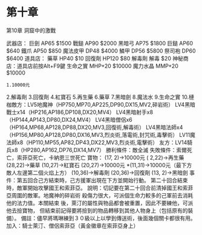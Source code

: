 # 第十章

第10章  洞窟中的激戰

武器店：
  巨劍      AP65   $1500
  戰鎚      AP90   $2000
  黑暗弓    AP75   $1800
  巨鎚      AP60   $640
  鐵爪      AP50   $850
  魔法皮甲  DP48   $4000
  鱗甲      DP56   $5800
  祭司袍    DP60   $6400
道具店：
  藥草      HP40   $10
  回復劑    HP120  $80
  解毒劑    解毒   $20
神秘商店：道具店前按Alt+F9鍵
  生命之實  MHP+20 $10000
  魔力水晶  MMP+20 $10000

    1.10000元
2.解毒劑
3.回復劑
4.紅寶石
5.再生藥
6.藥草
7.黑暗劍
8.魔法水
9.生命之實
10.槤枷敵方：LV5地魔神（HP750,MP70,AP225,DP90,DX15,MV2,碎岩術）
      LV4黑暗戰士x14（HP216,AP186,DP108,DX20,MV4）
      LV4黑暗射手x8（HP144,AP143,DP80,DX24,MV4）
      LV4黑暗僧侶x6（HP164,MP68,AP128,DP88,DX20,MV3,回復術,解毒術）
      LV4黑暗法師x4（HP156,MP80,AP128,DP80,DX16,MV3,烈炎術,落電術,封咒術,毒擊術）
      LV11魔法師x8（HP110,MP55,AP82,DP43,DX22,MV3,烈炎術,電擊術）
友方：LV14騎兵x8（HP280,AP162,DP76,DX14,MV7）
勝利條件：敵全滅
失敗條件：索爾死亡，索菲亞死亡，卡納恩三世死亡
寶物： (17, 2)→10000元
       ( 2,22)→再生藥
       (28,22)→藥草
       (10,27)→紅寶石
       (20,27)→10000元
      *(11,31)→10000元（最下方敵人左邊第二個火焰上方）
       (10,36)→解毒劑
       (20,36)→回復劑
       (13, 2)→黑暗劍
事件：第五回合己方結束時，己方援軍出現在下方並開始行動。
      第二十回合結束時，敵軍開始攻擊國王和索菲亞。
說明：切記要在第二十回合前清掉國王和索菲亞周圍的敵軍。地魔神的碎岩術
      殺傷力很大，可派個生命力較多的己軍前去消耗他的法力值。本關結束
      後，萊汀的屬性與物品都會被重置，因此不要練他，可派他去撿寶物，
      但結束前記得要將撿到的物品轉移到其他人物身上（包括原有的裝備）。
備註：儘早將瑪琳練到３０級以上以學到傳送術，後面幾個關卡都很有用。
加入：騎士萊汀、僧侶索菲亞（黃金徽章在索菲亞身上）

